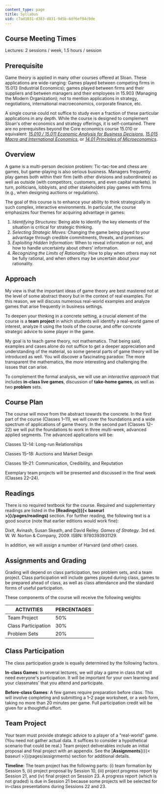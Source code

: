 ```yaml
---
content_type: page
title: Syllabus
uid: c7ad1031-d383-d831-9d5b-6df6ef94c9de
---
```


Course Meeting Times
--------------------

Lectures: 2 sessions / week, 1.5 hours / session

Prerequisite
------------

Game theory is applied in many other courses offered at Sloan. These applications are wide-ranging: Games played between competing firms in 15.013 (Industrial Economics); games played between firms and their suppliers and between managers and their employees in 15.903 (Managing the Modern Organization); not to mention applications in strategy, negotiations, international macroeconomics, corporate finance, etc.

A single course could not suffice to study even a fraction of these particular applications in any depth. While the course is designed to complement Sloan's other economics and strategy offerings, it is self-contained. There are no prerequisites beyond the Core economics course 15.010 or equivalent: [_15.010 / 15.011 Economic Analysis for Business Decisions_](/courses/15-010-economic-analysis-for-business-decisions-fall-2004), [_15.015 Macro and International Economics_](/courses/15-015-macro-and-international-economics-fall-2011), or _[14.01 Principles of Microeconomics](/courses/14-01-principles-of-microeconomics-fall-2007)._

Overview
--------

A game is a multi-person decision problem: Tic-tac-toe and chess are games, but game-playing is also serious business. Managers frequently play games both within their firm (with other divisions and subordinates) as well as outside (with competitors, customers, and even capital markets). In turn, politicians, lobbyists, and other stakeholders play games with firms (e.g., when designing auctions or regulations).

The goal of this course is to enhance your ability to think strategically in such complex, interactive environments. In particular, the course emphasizes four themes for acquiring advantage in games:

1.  _Identifying Structures:_ Being able to identify the key elements of the situation is critical for strategic thinking.
2.  _Selecting Strategic Moves:_ Changing the game being played to your advantage through credible commitments, threats, and promises.
3.  _Exploiting Hidden Information:_ When to reveal information or not, and how to handle uncertainty about others' information.
4.  _Recognizing the Limits of Rationality:_ How to play when others may not be fully rational, and when others may be uncertain about _your_ rationality.

Approach
--------

My view is that the important ideas of game theory are best mastered not at the level of some abstract theory but in the context of real examples. For this reason, we will discuss numerous real-world examples and analyze games that arise frequently in business settings.

To deepen your thinking in a concrete setting, a crucial element of the course is a **team project** in which students will identify a real-world game of interest, analyze it using the tools of the course, and offer concrete strategic advice to some player in the game.

My goal is to teach game theory, not mathematics. That being said, examples and cases alone do not suffice to get a deeper appreciation and understanding of the material, so some general parts of game theory will be introduced as well. You will discover a fascinating paradox: The more transparent the mathematics, the _more_ interesting and challenging the issues that can arise.

To complement the formal analysis, we will use an _interactive approach_ that includes **in-class live games**, discussion of **take-home games**, as well as two **problem** sets.

Course Plan
-----------

The course will move from the abstract towards the concrete. In the first part of the course (Classes 1–11), we will cover the foundations and a wide spectrum of applications of game theory. In the second part (Classes 12–22) we will put the foundations to work in three multi-week, advanced applied segments. The advanced applications will be:

Classes 12–14: Long-run Relationships

Classes 15–18: Auctions and Market Design

Classes 19–21: Communication, Credibility, and Reputation

Exemplary team projects will be presented and discussed in the final week (Classes 22–24).

Readings
--------

There is no required textbook for the course. Required and supplementary readings are listed in the **[Readings]({{< baseurl >}}/pages/readings)** section. For further reading, the following text is a good source (note that earlier editions would work fine):

Dixit, Avinash, Susan Skeath, and David Reiley. _Games of Strategy_. 3rd ed. W. W. Norton & Company, 2009. ISBN: 9780393931129.

In addition, we will assign a number of Harvard (and other) cases.

Assignments and Grading
-----------------------

Grading will depend on class participation, two problem sets, and a team project. Class participation will include games played during class, games to be prepared ahead of class, as well as class attendance and the standard forms of useful participation.

These components of the course will receive the following weights:

| ACTIVITIES | PERCENTAGES |
| --- | --- |
| Team Project | 50% |
| Class Participation | 30% |
| Problem Sets | 20% 

Class Participation
-------------------

The class participation grade is equally determined by the following factors.

**In-class Games**: In several lectures, we will play a game in class that will need everyone's participation. It will be important for your own learning and your classmates' that you attend and participate.

**Before-class Games**: A few games require preparation before class. This will involve completing and submitting a 1–2 page worksheet, or a web form, taking no more than 20 minutes per game. Full participation credit will be given for a thoughtful effort.

Team Project
------------

Your team must provide strategic advice to a player of a "real-world" game. (You need not gather actual data. It suffices to consider a hypothetical scenario that could be real.) Team project deliverables include an initial proposal and final project with an appendix. See the [**Assignments**]({{< baseurl >}}/pages/assignments) section for additional details.

**Timeline**: The team project has the following parts: (i) team formation by Session 5, (ii) project proposal by Session 10, (iii) project progress report by Session 21, and (iv) final project on Session 23. A progress report (which is not graded) is due in Session 21 because some projects will be selected for in-class presentations during Sessions 22 and 23.